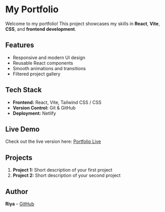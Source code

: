 # My Portfolio

Welcome to my portfolio! This project showcases my skills in **React**, **Vite**, **CSS**, and **frontend development**.

## Features

- Responsive and modern UI design
- Reusable React components
- Smooth animations and transitions
- Filtered project gallery

## Tech Stack

- **Frontend:** React, Vite, Tailwind CSS / CSS
- **Version Control:** Git & GitHub
- **Deployment:** Netlify

## Live Demo

Check out the live version here: [Portfolio Live](https://your-netlify-url.netlify.app)

## Projects

1. **Project 1:** Short description of your first project  
2. **Project 2:** Short description of your second project  

## Author

**Riya** – [GitHub](https://github.com/riya23dhim)
